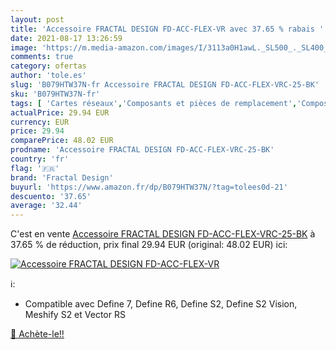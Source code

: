 ```yaml
---
layout: post
title: 'Accessoire FRACTAL DESIGN FD-ACC-FLEX-VR avec 37.65 % rabais '
date: 2021-08-17 13:26:59
image: 'https://m.media-amazon.com/images/I/3113a0H1awL._SL500_._SL400_.jpg'
comments: true
category: ofertas
author: 'tole.es'
slug: 'B079HTW37N-fr Accessoire FRACTAL DESIGN FD-ACC-FLEX-VRC-25-BK'
sku: 'B079HTW37N-fr'
tags: [ 'Cartes réseaux','Composants et pièces de remplacement','Composants internes','Informatique','fractal design', ]
actualPrice: 29.94 EUR
currency: EUR
price: 29.94
comparePrice: 48.02 EUR
prodname: 'Accessoire FRACTAL DESIGN FD-ACC-FLEX-VRC-25-BK'
country: 'fr'
flag: '🇫🇷'
brand: 'Fractal Design'
buyurl: 'https://www.amazon.fr/dp/B079HTW37N/?tag=tolees0d-21'
descuento: '37.65'
average: '32.44'
---
```


C'est en vente [Accessoire FRACTAL DESIGN FD-ACC-FLEX-VRC-25-BK](https://www.amazon.fr/dp/B079HTW37N/?tag=tolees0d-21)  à  37.65 % de réduction, prix final  29.94 EUR (original: 48.02 EUR) ici:

[![Accessoire FRACTAL DESIGN FD-ACC-FLEX-VR](https://m.media-amazon.com/images/I/3113a0H1awL._SL500_._SL400_.jpg)](https://www.amazon.fr/dp/B079HTW37N/?tag=tolees0d-21)

ℹ️:

- Compatible avec Define 7, Define R6, Define S2, Define S2 Vision, Meshify S2 et Vector RS

[🛒 Achète-le!!](https://www.amazon.fr/dp/B079HTW37N/?tag=tolees0d-21)
